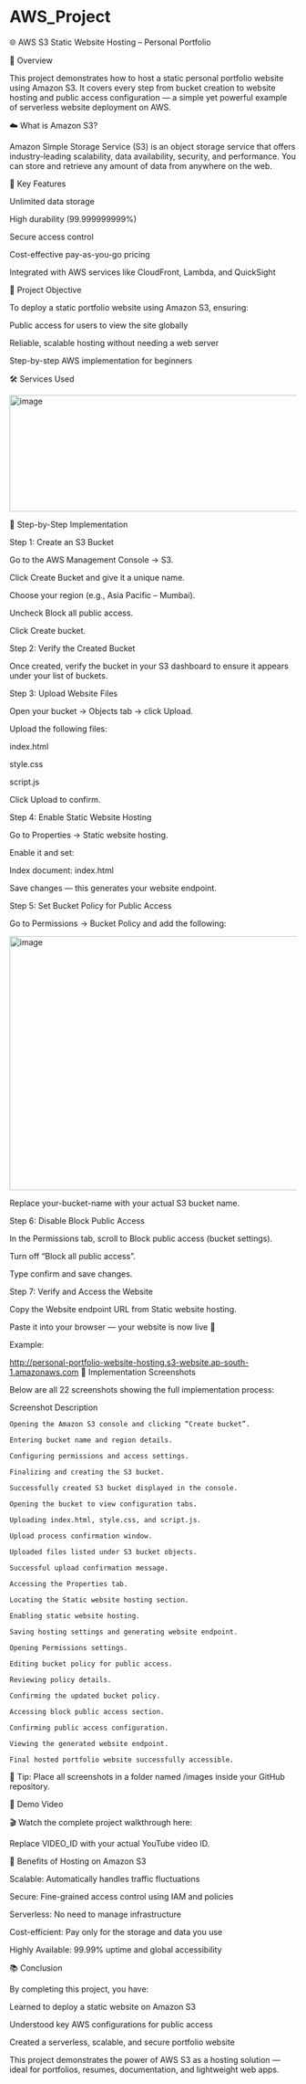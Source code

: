 # AWS_Project

🌐 AWS S3 Static Website Hosting – Personal Portfolio

🧭 Overview

This project demonstrates how to host a static personal portfolio website using Amazon S3.
It covers every step from bucket creation to website hosting and public access configuration — a simple yet powerful example of serverless website deployment on AWS.

☁️ What is Amazon S3?

Amazon Simple Storage Service (S3) is an object storage service that offers industry-leading scalability, data availability, security, and performance.
You can store and retrieve any amount of data from anywhere on the web.

🔹 Key Features

Unlimited data storage

High durability (99.999999999%)

Secure access control

Cost-effective pay-as-you-go pricing

Integrated with AWS services like CloudFront, Lambda, and QuickSight

🎯 Project Objective

To deploy a static portfolio website using Amazon S3, ensuring:

Public access for users to view the site globally

Reliable, scalable hosting without needing a web server

Step-by-step AWS implementation for beginners

🛠️ Services Used

<img width="869" height="204" alt="image" src="https://github.com/user-attachments/assets/0de441c3-def3-40cf-b65a-893a7e841c10" />


🧩 Step-by-Step Implementation

Step 1: Create an S3 Bucket

Go to the AWS Management Console → S3.

Click Create Bucket and give it a unique name.

Choose your region (e.g., Asia Pacific – Mumbai).

Uncheck Block all public access.

Click Create bucket.

Step 2: Verify the Created Bucket

Once created, verify the bucket in your S3 dashboard to ensure it appears under your list of buckets.

Step 3: Upload Website Files

Open your bucket → Objects tab → click Upload.

Upload the following files:

index.html

style.css

script.js

Click Upload to confirm.

Step 4: Enable Static Website Hosting

Go to Properties → Static website hosting.

Enable it and set:

Index document: index.html


Save changes — this generates your website endpoint.

Step 5: Set Bucket Policy for Public Access

Go to Permissions → Bucket Policy and add the following:

<img width="783" height="445" alt="image" src="https://github.com/user-attachments/assets/438435b5-67f9-40f2-bf98-dded1dc62dd5" />



Replace your-bucket-name with your actual S3 bucket name.

Step 6: Disable Block Public Access

In the Permissions tab, scroll to Block public access (bucket settings).

Turn off “Block all public access”.

Type confirm and save changes.

Step 7: Verify and Access the Website

Copy the Website endpoint URL from Static website hosting.

Paste it into your browser — your website is now live 🎉

Example:

http://personal-portfolio-website-hosting.s3-website.ap-south-1.amazonaws.com
📸 Implementation Screenshots

Below are all 22 screenshots showing the full implementation process:

Screenshot	Description

	Opening the Amazon S3 console and clicking “Create bucket”.

	Entering bucket name and region details.

	Configuring permissions and access settings.

	Finalizing and creating the S3 bucket.

	Successfully created S3 bucket displayed in the console.

	Opening the bucket to view configuration tabs.

	Uploading index.html, style.css, and script.js.

	Upload process confirmation window.

	Uploaded files listed under S3 bucket objects.

	Successful upload confirmation message.

	Accessing the Properties tab.

	Locating the Static website hosting section.

	Enabling static website hosting.

	Saving hosting settings and generating website endpoint.

	Opening Permissions settings.

	Editing bucket policy for public access.

	Reviewing policy details.

	Confirming the updated bucket policy.

	Accessing block public access section.

	Confirming public access configuration.

	Viewing the generated website endpoint.

	Final hosted portfolio website successfully accessible.

📁 Tip: Place all screenshots in a folder named /images inside your GitHub repository.

🎥 Demo Video

🎬 Watch the complete project walkthrough here:


Replace VIDEO_ID with your actual YouTube video ID.

🌟 Benefits of Hosting on Amazon S3

Scalable: Automatically handles traffic fluctuations

Secure: Fine-grained access control using IAM and policies

Serverless: No need to manage infrastructure

Cost-efficient: Pay only for the storage and data you use

Highly Available: 99.99% uptime and global accessibility

📚 Conclusion

By completing this project, you have:

Learned to deploy a static website on Amazon S3

Understood key AWS configurations for public access

Created a serverless, scalable, and secure portfolio website

This project demonstrates the power of AWS S3 as a hosting solution — ideal for portfolios, resumes, documentation, and lightweight web apps.
